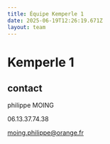 ```yaml
---
title: Équipe Kemperle 1
date: 2025-06-19T12:26:19.671Z
layout: team
---
```


# Kemperle 1



## contact 

philippe MOING

06.13.37.74.38 

moing.philippe@orange.fr

